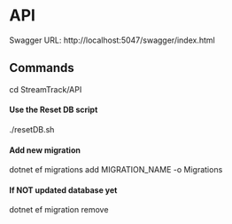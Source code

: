 # API

Swagger URL: http://localhost:5047/swagger/index.html

## Commands

cd StreamTrack/API

#### Use the Reset DB script
./resetDB.sh

#### Add new migration
dotnet ef migrations add MIGRATION_NAME -o Migrations

#### If NOT updated database yet
dotnet ef migration remove